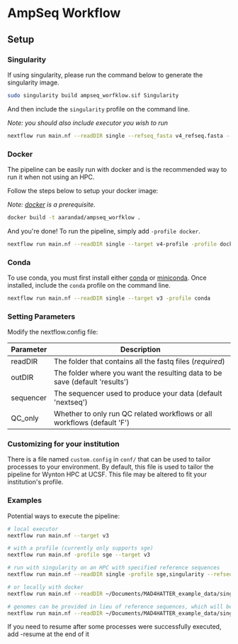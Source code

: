 # AmpSeq Workflow

## Setup

### Singularity

If using singularity, please run the command below to generate the singularity image.

```bash
sudo singularity build ampseq_worfklow.sif Singularity
```

And then include the `singularity` profile on the command line. 

*Note: you should also include executor you wish to run*

```bash
nextflow run main.nf --readDIR single --refseq_fasta v4_refseq.fasta --target v4 -profile sge,singularity
```

### Docker

The pipeline can be easily run with docker and is the recommended way to run it when not using an HPC.

Follow the steps below to setup your docker image:

*Note: [docker](https://www.docker.com/) is a prerequisite.*

```bash
docker build -t aarandad/ampseq_worfklow .
```

And you're done! To run the pipeline, simply add `-profile docker`. 

```bash
nextflow run main.nf --readDIR single --target v4-profile -profile docker
```

### Conda

To use conda, you must first install either [conda](https://docs.conda.io/en/latest/) or [miniconda](https://docs.conda.io/en/latest/miniconda.html). Once installed, include the `conda` profile on the command line.

```bash
nextflow run main.nf --readDIR single --target v3 -profile conda
```

### Setting Parameters

Modify the nextflow.config file:

|Parameter|Description|
|---|---|
|readDIR|The folder that contains all the fastq files (*required*)|
|outDIR|The folder where you want the resulting data to be save (default 'results')|
|sequencer|The sequencer used to produce your data (default 'nextseq')|
|QC_only|Whether to only run QC related workflows or all workflows (default 'F')|

### Customizing for your institution

There is a file named `custom.config` in `conf/` that can be used to tailor processes to your environment. By default,
this file is used to tailor the pipeline for Wynton HPC at UCSF. This file may be altered to fit your institution's profile.

### Examples 

Potential ways to execute the pipeline:

```bash
# local executor
nextflow run main.nf --target v3

# with a profile (currently only supports sge)
nextflow run main.nf -profile sge --target v3

# run with singularity on an HPC with specified reference sequences
nextflow run main.nf --readDIR single -profile sge,singularity --refseq_fasta v4_refseq.fasta --target v4

# or locally with docker
nextflow run main.nf --readDIR ~/Documents/MAD4HATTER_example_data/single/ --target v4 -profile docker --refseq_fasta v4_refseq.fasta

# genomes can be provided in lieu of reference sequences, which will be generated with the amplicon table
nextflow run main.nf --readDIR ~/Documents/MAD4HATTER_example_data/single/ -w ~/work --target v4 -profile docker --genome PlasmoDB-59_Pfalciparum3D7_Genome.fasta
```

If you need to resume after some processes were successfully executed, add -resume at the end of it

